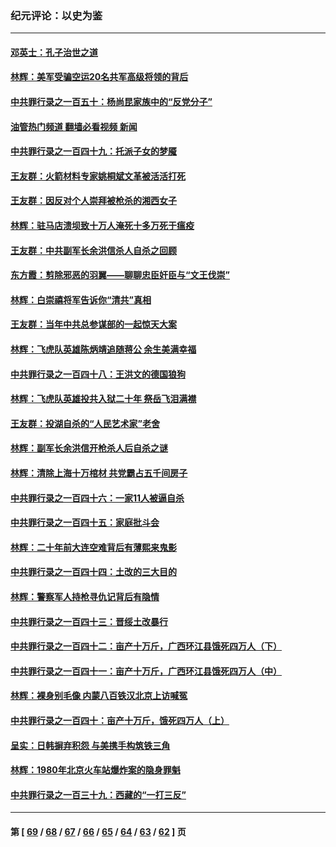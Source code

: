 ### 纪元评论：以史为鉴
---
#### [邓英士：孔子治世之道](../../pages/nsc1028/n14052210.md?08130330) 
#### [林辉：美军受骗空运20名共军高级将领的背后](../../pages/nsc1028/n14052185.md?08130330) 
#### [中共罪行录之一百五十：杨尚昆家族中的“反党分子”](../../pages/nsc1028/n14051396.md?08130330) 
#### [油管热门频道 翻墙必看视频 新闻](ok?08130330)
#### [中共罪行录之一百四十九：托派子女的梦魇](../../pages/nsc1028/n14050027.md?08130330) 
#### [王友群：火箭材料专家姚桐斌文革被活活打死](../../pages/nsc1028/n14048805.md?08130330) 
#### [王友群：因反对个人崇拜被枪杀的湘西女子](../../pages/nsc1028/n14048288.md?08130330) 
#### [林辉：驻马店溃坝致十万人淹死十多万死于瘟疫](../../pages/nsc1028/n14048231.md?08130330) 
#### [王友群：中共副军长余洪信杀人自杀之回顾](../../pages/nsc1028/n14045464.md?08130330) 
#### [东方霞：剪除邪恶的羽翼——聊聊忠臣奸臣与“文王伐崇”](../../pages/nsc1028/n14045501.md?08130330) 
#### [林辉：白崇禧将军告诉你“清共”真相](../../pages/nsc1028/n14044216.md?08130330) 
#### [王友群：当年中共总参谋部的一起惊天大案](../../pages/nsc1028/n14043817.md?08130330) 
#### [林辉：飞虎队英雄陈炳靖追随蒋公 余生美满幸福](../../pages/nsc1028/n14042421.md?08130330) 
#### [中共罪行录之一百四十八：王洪文的德国狼狗](../../pages/nsc1028/n14042070.md?08130330) 
#### [林辉：飞虎队英雄投共入狱二十年 祭岳飞泪满襟](../../pages/nsc1028/n14041446.md?08130330) 
#### [王友群：投湖自杀的“人民艺术家”老舍](../../pages/nsc1028/n14038027.md?08130330) 
#### [林辉：副军长余洪信开枪杀人后自杀之谜](../../pages/nsc1028/n14037038.md?08130330) 
#### [林辉：清除上海十万棺材 共党霸占五千间房子](../../pages/nsc1028/n14033735.md?08130330) 
#### [中共罪行录之一百四十六：一家11人被逼自杀](../../pages/nsc1028/n14032932.md?08130330) 
#### [中共罪行录之一百四十五：家庭批斗会](../../pages/nsc1028/n14031487.md?08130330) 
#### [林辉：二十年前大连空难背后有薄熙来鬼影](../../pages/nsc1028/n14031069.md?08130330) 
#### [中共罪行录之一百四十四：土改的三大目的](../../pages/nsc1028/n14030522.md?08130330) 
#### [林辉：警察军人持枪寻仇记背后有隐情](../../pages/nsc1028/n14029745.md?08130330) 
#### [中共罪行录之一百四十三：晋绥土改暴行](../../pages/nsc1028/n14029965.md?08130330) 
#### [中共罪行录之一百四十二：亩产十万斤，广西环江县饿死四万人（下）](../../pages/nsc1028/n14027911.md?08130330) 
#### [中共罪行录之一百四十一：亩产十万斤，广西环江县饿死四万人（中）](../../pages/nsc1028/n14027089.md?08130330) 
#### [林辉：裸身别毛像 内蒙八百铁汉北京上访喊冤](../../pages/nsc1028/n14026693.md?08130330) 
#### [中共罪行录之一百四十：亩产十万斤，饿死四万人（上）](../../pages/nsc1028/n14026657.md?08130330) 
#### [呈实：日韩摒弃积怨 与美携手构筑铁三角](../../pages/nsc1028/n14025196.md?08130330) 
#### [林辉：1980年北京火车站爆炸案的隐身罪魁](../../pages/nsc1028/n14024093.md?08130330) 
#### [中共罪行录之一百三十九：西藏的“一打三反”](../../pages/nsc1028/n14024088.md?08130330) 

---
#### 第 [ [69](./69.md?08130330) / [68](./68.md?08130330) / [67](./67.md?08130330) / [66](./66.md?08130330) / [65](./65.md?08130330) / [64](./64.md?08130330) / [63](./63.md?08130330) / [62](./62.md?08130330) ] 页
